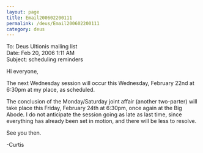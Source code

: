 ```yaml
---
layout: page
title: Email200602200111
permalink: /deus/Email200602200111
category: deus
---
```

To: Deus Ultionis mailing list
<br>Date: Feb 20, 2006 1:11 AM
<br>Subject: scheduling reminders

Hi everyone,

The next Wednesday session will occur this Wednesday, February 22nd at 6:30pm at my place, as scheduled.

The conclusion of the Monday/Saturday joint affair (another two-parter) will take place this Friday, February 24th at 6:30pm, once again at the Big Abode. I do not anticipate the session going as late as last time, since everything has already been set in motion, and there will be less to resolve.

See you then.

-Curtis
